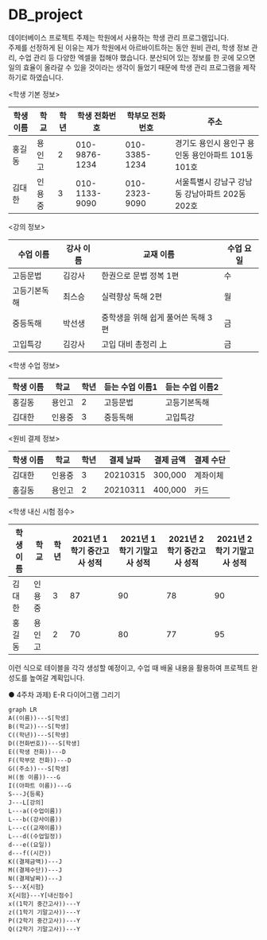 # DB_project
데이터베이스 프로젝트 주제는 학원에서 사용하는 학생 관리 프로그램입니다.  
주제를 선정하게 된 이유는 제가 학원에서 아르바이트하는 동안 원비 관리, 학생 정보 관리, 수업 관리 등 다양한 엑셀을 접해야 했습니다. 분산되어 있는 정보를 한 곳에 모으면 일의 효율이 올라갈 수 있을 것이라는 생각이 들었기 때문에 학생 관리 프로그램을 제작하기로 하였습니다.

<학생 기본 정보>  

|학생 이름|학교|학년|학생 전화번호|학부모 전화번호|주소|
|---|---|---|---|---|---|
|홍길동|용인고|2|010-9876-1234|010-3385-1234|경기도 용인시 용인구 용인동 용인아파트 101동 101호
|김대한|인용중|3|010-1133-9090|010-2323-9090|서울특별시 강남구 강남동 강남아파트 202동 202호

<강의 정보>

|수업 이름|강사 이름|교재 이름|수업 요일|
|---|---|---|---|
|고등문법|김강사|한권으로 문법 정복 1편|수|
|고등기본독해|최스승|실력향상 독해 2편|월|
|중등독해|박선생|중학생을 위해 쉽게 풀어쓴 독해 3편|금|
|고입특강|김강사|고입 대비 총정리 上|금|

<학생 수업 정보>

|학생 이름|학교|학년|듣는 수업 이름1|듣는 수업 이름2|
|---|---|---|---|---|
|홍길동|용인고|2|고등문법|고등기본독해|
|김대한|인용중|3|중등독해|고입특강|

<원비 결제 정보>

|학생 이름|학교|학년|결제 날짜|결제 금액|결제 수단|
|---|---|---|---|---|---|
|김대한|인용중|3|20210315|300,000|계좌이체|
|홍길동|용인고|2|20210311|400,000|카드|

<학생 내신 시험 점수>

|학생 이름|학교|학년|2021년 1학기 중간고사 성적|2021년 1학기 기말고사 성적|2021년 2학기 중간고사 성적|2021년 2학기 기말고사 성적|
|---|---|---|---|---|---|---|
|김대한|인용중|3|87|90|78|90|
|홍길동|용인고|2|70|80|77|95|

이런 식으로 테이블을 각각 생성할 예정이고, 수업 때 배울 내용을 활용하여 프로젝트 완성도를 높여갈 계획입니다.

● 4주차 과제) E-R 다이어그램 그리기 
```mermaid
graph LR
A((이름))---S[학생]
B((학교))---S[학생]
C((학년))---S[학생]
D((전화번호))---S[학생]
E((학생 전화))---D
F((학부모 전화))---D
G((주소))---S[학생]
H((동 이름))---G
I((아파트 이름))---G
S---J{등록}
J---L[강의]
L---a((수업이름))
L---b((강사이름))
L---c((교재이름))
L---d((수업일정))
d---e((요일))
d---f((시간))
K((결제금액))---J
M((결제수단))---J
N((결제날짜))---J
S---X{시험}
X{시험}---Y[내신점수]
x((1학기 중간고사))---Y
z((1학기 기말고사))---Y
P((2학기 중간고사))---Y
Q((2학기 기말고사))---Y
```
